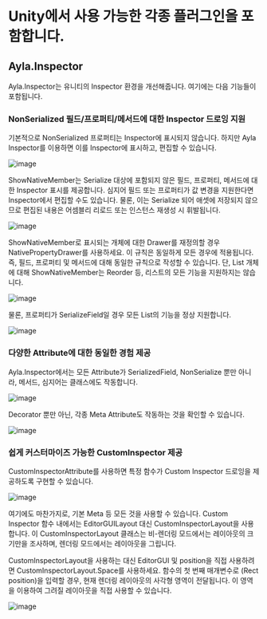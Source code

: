 # Unity에서 사용 가능한 각종 플러그인을 포함합니다.

## Ayla.Inspector

Ayla.Inspector는 유니티의 Inspector 환경을 개선해줍니다. 여기에는 다음 기능들이 포함됩니다.

### NonSerialized 필드/프로퍼티/메서드에 대한 Inspector 드로잉 지원

기본적으로 NonSerialized 프로퍼티는 Inspector에 표시되지 않습니다. 하지만 Ayla Inspector를 이용하면 이를 Inspector에 표시하고, 편집할 수 있습니다.

![image](https://github.com/Aumoa/Unity-Extensions/assets/58451385/c515484e-a75c-4119-b9fd-9f08cd1d0d40)

ShowNativeMember는 Serialize 대상에 포함되지 않은 필드, 프로퍼티, 메서드에 대한 Inspector 표시를 제공합니다. 심지어 필드 또는 프로퍼티가 값 변경을 지원한다면 Inspector에서 편집할 수도 있습니다. 물론, 이는 Serialize 되어 애셋에 저장되지 않으므로 편집된 내용은 어셈블리 리로드 또는 인스턴스 재생성 시 휘발됩니다.

![image](https://github.com/Aumoa/Unity-Extensions/assets/58451385/413cefb8-498e-44fc-bb03-9e12e2cb40c9)

ShowNativeMember로 표시되는 개체에 대한 Drawer를 재정의할 경우 NativePropertyDrawer를 사용하세요. 이 규칙은 동일하게 모든 경우에 적용됩니다. 즉, 필드, 프로퍼티 및 메서드에 대해 동일한 규칙으로 작성할 수 있습니다. 단, List 개체에 대해 ShowNativeMember는 Reorder 등, 리스트의 모든 기능을 지원하지는 않습니다.

![image](https://github.com/Aumoa/Unity-Extensions/assets/58451385/730f3279-2f18-4f44-a000-e6d09f1b23ff)

물론, 프로퍼티가 SerializeField일 경우 모든 List의 기능을 정상 지원합니다.

![image](https://github.com/Aumoa/Unity-Extensions/assets/58451385/8b312775-e5cb-4648-8ed6-56d65c5df2b0)

### 다양한 Attribute에 대한 동일한 경험 제공

Ayla.Inspector에서는 모든 Attribute가 SerializedField, NonSerialize 뿐만 아니라, 메서드, 심지어는 클래스에도 작동합니다.

![image](https://github.com/Aumoa/Unity-Extensions/assets/58451385/eb1d4d8d-bc61-410d-be76-16d1e5a5467f)

Decorator 뿐만 아닌, 각종 Meta Attribute도 작동하는 것을 확인할 수 있습니다.

![image](https://github.com/Aumoa/Unity-Extensions/assets/58451385/96f6aff5-14e9-4ff0-919c-6d849a2bab08)

### 쉽게 커스터마이즈 가능한 CustomInspector 제공

CustomInspectorAttribute를 사용하면 특정 함수가 Custom Inspector 드로잉을 제공하도록 구현할 수 있습니다.

![image](https://github.com/Aumoa/Unity-Extensions/assets/58451385/a12016a9-9830-4021-8ca7-6bf4bfc749b6)

여기에도 마찬가지로, 기본 Meta 등 모든 것을 사용할 수 있습니다. Custom Inspector 함수 내에서는 EditorGUILayout 대신 CustomInspectorLayout을 사용합니다. 이 CustomInspectorLayout 클래스는 비-렌더링 모드에서는 레이아웃의 크기만을 조사하며, 렌더링 모드에서는 레이아웃을 그립니다.

CustomInspectorLayout을 사용하는 대신 EditorGUI 및 position을 직접 사용하려면 CustomInspectorLayout.Space를 사용하세요. 함수의 첫 번째 매개변수로 (Rect position)을 입력할 경우, 현재 렌더링 레이아웃의 사각형 영역이 전달됩니다. 이 영역을 이용하여 그려질 레이아웃을 직접 사용할 수 있습니다.

![image](https://github.com/Aumoa/Unity-Extensions/assets/58451385/886f0805-d911-4f25-bcfe-4cee7568edd5)

